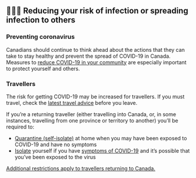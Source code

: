 ## 👨‍👩‍👧 Reducing your risk of infection or spreading infection to others

### Preventing coronavirus

Canadians should continue to think ahead about the actions that they can take to stay healthy and prevent the spread of COVID-19 in Canada. Measures to [reduce COVID-19 in your community](https://www.canada.ca/en/public-health/services/diseases/2019-novel-coronavirus-infection/prevention-risks/measures-reduce-community.html) are especially important to protect yourself and others.

### Travellers

The risk for getting COVID-19 may be increased for travellers. If you must travel, check the [latest travel advice](https://www.canada.ca/en/public-health/services/diseases/2019-novel-coronavirus-infection/latest-travel-health-advice.html) before you leave.

If you’re a returning traveller (either travelling into Canada, or, in some instances, travelling from one province or territory to another) you’ll be required to:

- [Quarantine (self-isolate)](https://www.canada.ca/en/public-health/services/publications/diseases-conditions/coronavirus-disease-covid-19-how-to-self-isolate-home-exposed-no-symptoms.html) at home when you may have been exposed to COVID-19 and have no symptoms
- [Isolate](https://www.canada.ca/en/public-health/services/publications/diseases-conditions/covid-19-how-to-isolate-at-home.html) yourself if you have [symptoms of COVID-19](https://www.canada.ca/en/public-health/services/diseases/2019-novel-coronavirus-infection/symptoms.html#s) and it’s possible that you’ve been exposed to the virus

[Additional restrictions apply to travellers returning to Canada.](https://www.canada.ca/en/public-health/services/diseases/2019-novel-coronavirus-infection/latest-travel-health-advice.html#f)
